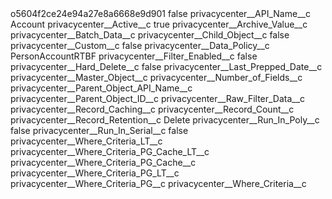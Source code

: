 <?xml version="1.0" encoding="UTF-8"?>
<CustomMetadata xmlns="http://soap.sforce.com/2006/04/metadata" xmlns:xsi="http://www.w3.org/2001/XMLSchema-instance" xmlns:xsd="http://www.w3.org/2001/XMLSchema">
    <label>o5604f2ce24e94a27e8a6668e9d901</label>
    <protected>false</protected>
    <values>
        <field>privacycenter__API_Name__c</field>
        <value xsi:type="xsd:string">Account</value>
    </values>
    <values>
        <field>privacycenter__Active__c</field>
        <value xsi:type="xsd:boolean">true</value>
    </values>
    <values>
        <field>privacycenter__Archive_Value__c</field>
        <value xsi:nil="true"/>
    </values>
    <values>
        <field>privacycenter__Batch_Data__c</field>
        <value xsi:nil="true"/>
    </values>
    <values>
        <field>privacycenter__Child_Object__c</field>
        <value xsi:type="xsd:boolean">false</value>
    </values>
    <values>
        <field>privacycenter__Custom__c</field>
        <value xsi:type="xsd:boolean">false</value>
    </values>
    <values>
        <field>privacycenter__Data_Policy__c</field>
        <value xsi:type="xsd:string">PersonAccountRTBF</value>
    </values>
    <values>
        <field>privacycenter__Filter_Enabled__c</field>
        <value xsi:type="xsd:boolean">false</value>
    </values>
    <values>
        <field>privacycenter__Hard_Delete__c</field>
        <value xsi:type="xsd:boolean">false</value>
    </values>
    <values>
        <field>privacycenter__Last_Prepped_Date__c</field>
        <value xsi:nil="true"/>
    </values>
    <values>
        <field>privacycenter__Master_Object__c</field>
        <value xsi:nil="true"/>
    </values>
    <values>
        <field>privacycenter__Number_of_Fields__c</field>
        <value xsi:nil="true"/>
    </values>
    <values>
        <field>privacycenter__Parent_Object_API_Name__c</field>
        <value xsi:nil="true"/>
    </values>
    <values>
        <field>privacycenter__Parent_Object_ID__c</field>
        <value xsi:nil="true"/>
    </values>
    <values>
        <field>privacycenter__Raw_Filter_Data__c</field>
        <value xsi:nil="true"/>
    </values>
    <values>
        <field>privacycenter__Record_Caching__c</field>
        <value xsi:nil="true"/>
    </values>
    <values>
        <field>privacycenter__Record_Count__c</field>
        <value xsi:nil="true"/>
    </values>
    <values>
        <field>privacycenter__Record_Retention__c</field>
        <value xsi:type="xsd:string">Delete</value>
    </values>
    <values>
        <field>privacycenter__Run_In_Poly__c</field>
        <value xsi:type="xsd:boolean">false</value>
    </values>
    <values>
        <field>privacycenter__Run_In_Serial__c</field>
        <value xsi:type="xsd:boolean">false</value>
    </values>
    <values>
        <field>privacycenter__Where_Criteria_LT__c</field>
        <value xsi:nil="true"/>
    </values>
    <values>
        <field>privacycenter__Where_Criteria_PG_Cache_LT__c</field>
        <value xsi:nil="true"/>
    </values>
    <values>
        <field>privacycenter__Where_Criteria_PG_Cache__c</field>
        <value xsi:nil="true"/>
    </values>
    <values>
        <field>privacycenter__Where_Criteria_PG_LT__c</field>
        <value xsi:nil="true"/>
    </values>
    <values>
        <field>privacycenter__Where_Criteria_PG__c</field>
        <value xsi:nil="true"/>
    </values>
    <values>
        <field>privacycenter__Where_Criteria__c</field>
        <value xsi:nil="true"/>
    </values>
</CustomMetadata>

